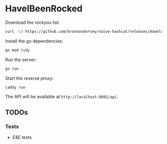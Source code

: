 # HaveIBeenRocked

Download the rockyou list:

```bash
curl -LO https://github.com/brannondorsey/naive-hashcat/releases/download/data/rockyou.txt
```

Install the go dependencies:

```bash
go mod tidy
```

Run the server:

```bash
go run .
```

Start the reverse proxy:

```bash
caddy run
```

The API will be available at `http://localhost:8081/api`.

## TODOs

### Tests

- E&E tests
